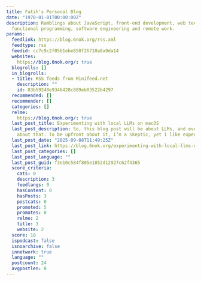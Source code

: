 ```yaml
---
title: Fatih's Personal Blog
date: "1970-01-01T00:00:00Z"
description: Ramblings about JavaScript, front-end development, web technologies,
  functional programming, software engineering and remote work.
params:
  feedlink: https://blog.6nok.org/rss.xml
  feedtype: rss
  feedid: cc7c9c2f0561ebe850f26710a8a9da14
  websites:
    https://blog.6nok.org/: true
  blogrolls: []
  in_blogrolls:
  - title: RSS feeds from Minifeed.net
    description: ""
    id: 83b59248e9346428c889eb03522b4297
  recommended: []
  recommender: []
  categories: []
  relme:
    https://blog.6nok.org/: true
  last_post_title: Experimenting with local LLMs on macOS
  last_post_description: So, this blog post will be about LLMs, and everyone has opinions
    about that. To be upfront about it, I’m a skeptic, yet I like experimenting…
  last_post_date: "2025-09-08T11:49:25Z"
  last_post_link: https://blog.6nok.org/experimenting-with-local-llms-on-macos/
  last_post_categories: []
  last_post_language: ""
  last_post_guid: f3e10c584f805e1852d12927c62f4365
  score_criteria:
    cats: 0
    description: 3
    feedlangs: 0
    hasContent: 0
    hasPosts: 3
    postcats: 0
    promoted: 5
    promotes: 0
    relme: 2
    title: 3
    website: 2
  score: 18
  ispodcast: false
  isnoarchive: false
  innetwork: true
  language: ""
  postcount: 24
  avgpostlen: 0
---
```

